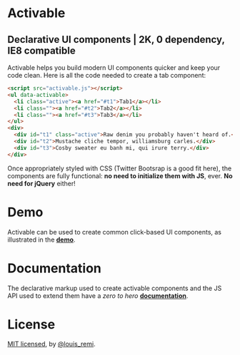 Activable
=========

Declarative UI components | 2K, 0 dependency, IE8 compatible
------------------------------------------------------------

Activable helps you build modern UI components quicker and keep your code clean. Here is all the code needed to create a tab component:

```html
<script src="activable.js"></script>
<ul data-activable>
  <li class="active"><a href="#t1">Tab1</a></li>
  <li class=""><a href="#t2">Tab2</a></li>
  <li class=""><a href="#t3">Tab3</a></li>
</ul>
<div>
  <div id="t1" class="active">Raw denim you probably haven't heard of.</div>
  <div id="t2">Mustache cliche tempor, williamsburg carles.</div>
  <div id="t3">Cosby sweater eu banh mi, qui irure terry.</div>
</div>
```

Once appropriately styled with CSS (Twitter Bootsrap is a good fit here), the components are fully functional: **no need to initialize them with JS**, ever. **No need for jQuery** either!

Demo
====

Activable can be used to create common click-based UI components, as illustrated in the **[demo](http://louisremi.github.com/Activable/demo/)**.

Documentation
=============

The declarative markup used to create activable components and the JS API used to extend them have a *zero to hero* **[documentation](http://louisremi.github.com/Activable/docs/)**.

License
=======

[MIT licensed](http://louisremi.mit-license.org/), by [@louis_remi](http://twitter.com/louis_remi).